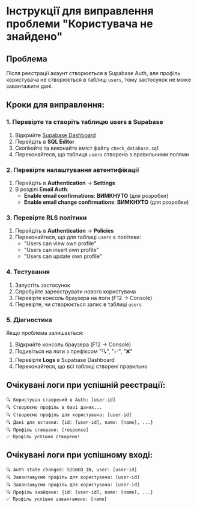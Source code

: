 # Інструкції для виправлення проблеми "Користувача не знайдено"

## Проблема
Після реєстрації акаунт створюється в Supabase Auth, але профіль користувача не створюється в таблиці `users`, тому застосунок не може завантажити дані.

## Кроки для виправлення:

### 1. Перевірте та створіть таблицю users в Supabase

1. Відкрийте [Supabase Dashboard](https://supabase.com/dashboard)
2. Перейдіть в **SQL Editor**
3. Скопіюйте та виконайте вміст файлу `check_database.sql`
4. Переконайтеся, що таблиця `users` створена з правильними полями

### 2. Перевірте налаштування автентифікації

1. Перейдіть в **Authentication** → **Settings**
2. В розділі **Email Auth**:
   - **Enable email confirmations**: **ВИМКНУТО** (для розробки)
   - **Enable email change confirmations**: **ВИМКНУТО** (для розробки)

### 3. Перевірте RLS політики

1. Перейдіть в **Authentication** → **Policies**
2. Переконайтеся, що для таблиці `users` є політики:
   - "Users can view own profile"
   - "Users can insert own profile"
   - "Users can update own profile"

### 4. Тестування

1. Запустіть застосунок
2. Спробуйте зареєструвати нового користувача
3. Перевірте консоль браузера на логи (F12 → Console)
4. Перевірте, чи створюється запис в таблиці `users`

### 5. Діагностика

Якщо проблема залишається:

1. Відкрийте консоль браузера (F12 → Console)
2. Подивіться на логи з префіксом "🔍", "✅", "❌"
3. Перевірте **Logs** в Supabase Dashboard
4. Переконайтеся, що всі таблиці створені правильно

## Очікувані логи при успішній реєстрації:

```
🔍 Користувач створений в Auth: [user-id]
🔍 Створюємо профіль в базі даних...
🔍 Створюємо профіль для користувача: [user-id]
🔍 Дані для вставки: {id: [user-id], name: [name], ...}
🔍 Профіль створено: [response]
✅ Профіль успішно створено!
```

## Очікувані логи при успішному вході:

```
🔍 Auth state changed: SIGNED_IN, user: [user-id]
🔍 Завантажуємо профіль для користувача: [user-id]
🔍 Завантажуємо профіль для користувача: [user-id]
🔍 Профіль знайдено: {id: [user-id], name: [name], ...}
✅ Профіль успішно завантажено: [name]
```
